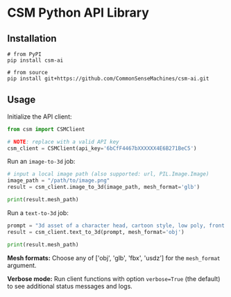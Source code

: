 # CSM Python API Library

## Installation

```
# from PyPI
pip install csm-ai

# from source
pip install git+https://github.com/CommonSenseMachines/csm-ai.git
```

## Usage

Initialize the API client:

```python
from csm import CSMClient

# NOTE: replace with a valid API key
csm_client = CSMClient(api_key='6bCfF4467bXXXXXX4E6B271BeC5')
```

Run an `image-to-3d` job:

```python
# input a local image path (also supported: url, PIL.Image.Image)
image_path = "/path/to/image.png"
result = csm_client.image_to_3d(image_path, mesh_format='glb')

print(result.mesh_path)
```

Run a `text-to-3d` job:

```python
prompt = "3d asset of a character head, cartoon style, low poly, front view"
result = csm_client.text_to_3d(prompt, mesh_format='obj')

print(result.mesh_path)
```

**Mesh formats:** Choose any of ['obj', 'glb', 'fbx', 'usdz'] for the `mesh_format` argument.

**Verbose mode:** Run client functions with option `verbose=True` (the default) to see additional status messages and logs.


